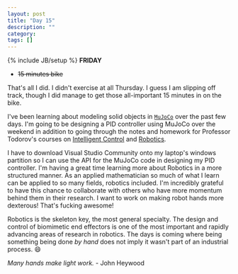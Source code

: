 ```yaml
---
layout: post
title: "Day 15"
description: ""
category:
tags: []
---
```

{% include JB/setup %}
**FRIDAY**

- ~~15 minutes bike~~

That's all I did. I didn't exercise at all Thursday. I guess I am slipping off track, though I did manage to get those all-important 15 minutes in on the bike.

I've been learning about modeling solid objects in [`MuJoCo`](http://mujoco.org/) over the past few days. I'm going to be designing a PID controller using MuJoCo over the weekend in addition to going through the notes and homework for Professor Todorov's courses on [Intelligent Control](http://homes.cs.washington.edu/~todorov/courses/amath579/index.html) and [Robotics](http://homes.cs.washington.edu/~todorov/courses/cseP590/index.html).

I have to download Visual Studio Community onto my laptop's windows partition so I can use the API for the MuJoCo code in designing my PID controller. I'm having a great time learning more about Robotics in a more structured manner. As an applied mathematician so much of what I learn can be applied to so many fields, robotics included. I'm incredibly grateful to have this chance to collaborate with others who have more momentum behind them in their research. I want to work on making robot hands more dexterous! That's fucking awesome!

Robotics is the skeleton key, the most general specialty. The design and control of biomimetic end effectors is one of the most important and rapidly advancing areas of research in robotics. The days is coming where being something being done _by hand_ does not imply it wasn't part of an industrial process. :smile:

_Many hands make light work._ - John Heywood

